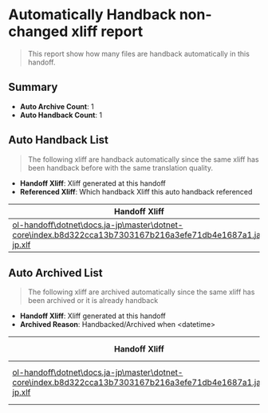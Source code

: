 # Automatically Handback non-changed xliff report
> This report show how many files are handback automatically in this handoff.

## Summary
* **Auto Archive Count**: 1
* **Auto Handback Count**: 1

## Auto Handback List
> The following xliff are handback automatically since the same xliff has been handback before with the same translation quality.

* **Handoff Xliff**: Xliff generated at this handoff
* **Referenced Xliff**: Which handback Xliff this auto handback referenced

| Handoff Xliff | Referenced Xliff | 
| --- | --- | 
| [ol-handoff\dotnet\docs.ja-jp\master\dotnet-core\index.b8d322cca13b7303167b216a3efe71db4e1687a1.ja-jp.xlf](https://github.com/dotnet/docs.handoff/blob/cb4a61060fa59c367e3b8d18740fbd0d728de1d2/ol-handoff/dotnet/docs.ja-jp/master/dotnet-core/index.b8d322cca13b7303167b216a3efe71db4e1687a1.ja-jp.xlf) | [ol-handback\dotnet\docs.ja-jp\master\dotnet-core\index.b8d322cca13b7303167b216a3efe71db4e1687a1.ja-jp.xlf](https://github.com/dotnet/docs.handback/blob/70b518faf772ce57f96adf5b33bad451f777759e/ol-handback/dotnet/docs.ja-jp/master/dotnet-core/index.b8d322cca13b7303167b216a3efe71db4e1687a1.ja-jp.xlf) | 

## Auto Archived List
> The following xliff are archived automatically since the same xliff has been archived or it is already handback

* **Handoff Xliff**: Xliff generated at this handoff
* **Archived Reason**: Handbacked/Archived when &lt;datetime&gt;

| Handoff Xliff | Archived Reason | 
| --- | --- | 
| [ol-handoff\dotnet\docs.ja-jp\master\dotnet-core\index.b8d322cca13b7303167b216a3efe71db4e1687a1.ja-jp.xlf](https://github.com/dotnet/docs.handoff/blob/cb4a61060fa59c367e3b8d18740fbd0d728de1d2/ol-handoff/dotnet/docs.ja-jp/master/dotnet-core/index.b8d322cca13b7303167b216a3efe71db4e1687a1.ja-jp.xlf) | Archived when 17/01/30 08:15 | 

